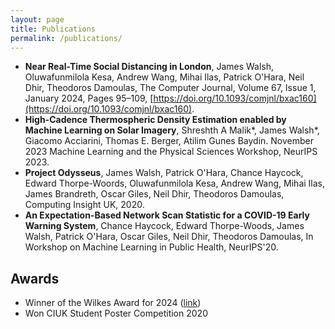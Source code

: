 ```yaml
---
layout: page
title: Publications
permalink: /publications/
---
```

- **Near Real-Time Social Distancing in London**, James Walsh, Oluwafunmilola Kesa, Andrew Wang, Mihai Ilas, Patrick O'Hara, Neil Dhir, Theodoros Damoulas, The Computer Journal, Volume 67, Issue 1, January 2024, Pages 95–109, [https://doi.org/10.1093/comjnl/bxac160](https://doi.org/10.1093/comjnl/bxac160).
- **High-Cadence Thermospheric Density Estimation enabled by Machine Learning on Solar Imagery**, Shreshth A Malik\*, James Walsh\*, Giacomo Acciarini, Thomas E. Berger, Atilim Gunes Baydin. November 2023 Machine Learning and the Physical Sciences Workshop, NeurIPS 2023.
- **Project Odysseus**, James Walsh, Patrick O'Hara, Chance Haycock, Edward Thorpe-Woords, Oluwafunmilola Kesa, Andrew Wang, Mihai Ilas, James Brandreth, Oscar Giles, Neil Dhir, Theodoros Damoulas, Computing Insight UK, 2020.
- **An Expectation-Based Network Scan Statistic for a COVID-19 Early Warning System**, Chance Haycock, Edward Thorpe-Woods, James Walsh, Patrick O'Hara, Oscar Giles, Neil Dhir, Theodoros Damoulas, In Workshop on Machine Learning in Public Health, NeurIPS'20.

## Awards

- Winner of the Wilkes Award for 2024 ([link](https://academic.oup.com/comjnl/pages/Wilkes_award?login=false))
- Won CIUK Student Poster Competition 2020
